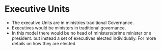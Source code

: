 # Executive Units
- The executive Units are in ministries traditional Governance. 
- Executives would be ministers in traditional governance.
- In this model there would be no head of ministers/prime minister or a president. but instead a set of executives elected individually. For more details on how they are elected
